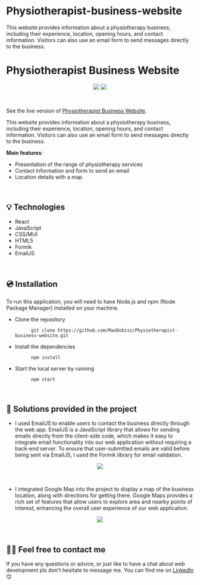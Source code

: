 # Physiotherapist-business-website
This website provides information about a physiotherapy business, including their experience, location, opening hours, and contact information. Visitors can also use an email form to send messages directly to the business. 
# Physiotherapist Business Website


<div align="center">
  <img src="https://user-images.githubusercontent.com/94841011/224488484-e4280822-453c-43be-bad8-be518915042c.png">
  <img src="https://user-images.githubusercontent.com/94841011/224488347-8fab8965-3be5-4396-8acf-d8a163062ba4.png">
</div>

&nbsp;

See the live version of [Physiotherapist Business Website](https://www.alejandrotorresphysiotherapy.com/).

This website provides information about a physiotherapy business, including their experience, location, opening hours, and contact information. Visitors can also use an email form to send messages directly to the business. 

**Main features**:
- Presentation of the range of physiotherapy services
- Contact information and form to send an email
- Location details with a map


&nbsp;
 
## 💡 Technologies
- React
- JavaScript
- CSS/MUI
- HTML5
- Formik
- EmailJS



&nbsp;


 
## 💿 Installation

To run this application, you will need to have Node.js and npm (Node Package Manager) installed on your machine.

- Clone the repository

            git clone https://github.com/MaxDobisz/Physiotherapist-business-website.git

- Install the dependencies

            npm install

- Start the local server by running

            npm start


&nbsp;
 
## 🤔 Solutions provided in the project

- I used EmailJS to enable users to contact the business directly through the web app. EmailJS is a JavaScript library that allows for sending emails directly from the client-side code, which makes it easy to integrate email functionality into our web application without requiring a back-end server. To ensure that user-submitted emails are valid before being sent via EmailJS, I used the Formik library for email validation.

<div align="center">
  <img src="https://user-images.githubusercontent.com/94841011/224490330-d8666192-9660-47e2-ac25-4ef88f195037.png">
</div>

&nbsp;
- I integrated Google Map into the project to display a map of the business location, along with directions for getting there. Google Maps provides a rich set of features that allow users to explore area and nearby points of interest, enhancing the overall user experience of our web application.

<div align="center">
  <img src="https://user-images.githubusercontent.com/94841011/224490327-d19f7a2e-2580-4963-969c-d7ff11f67d65.png">
</div>

&nbsp;

## 🙋‍♂️ Feel free to contact me
If you have any questions or advice, or just like to have a chat about web development pls don't hesitate to message me.  You can find me on [LinkedIn](https://www.linkedin.com/in/maxdobisz/) :blush:
